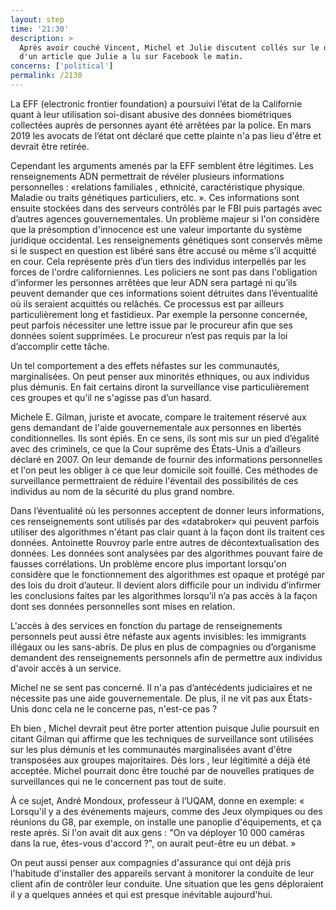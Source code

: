 ```yaml
---
layout: step
time: '21:30'
description: >
  Après avoir couché Vincent, Michel et Julie discutent collés sur le divan
  d'un article que Julie a lu sur Facebook le matin. 
concerns: ['political']
permalink: /2130
---
```


La EFF (electronic frontier foundation) a poursuivi l’état de la Californie quant à leur utilisation soi-disant abusive des données biométriques collectées auprès de personnes ayant été arrêtées par la police. En mars 2019  les avocats de l’état ont déclaré que cette plainte n'a pas lieu d'être et devrait être retirée.

Cependant les arguments amenés par la EFF semblent être légitimes. Les renseignements ADN permettrait de révéler plusieurs informations personnelles : «relations familiales , ethnicité, caractéristique physique. Maladie ou traits génétiques particuliers, etc. ». Ces informations sont ensuite stockées dans des serveurs contrôlés par le FBI puis partagés avec d’autres agences gouvernementales.  Un problème majeur si l'on considère que la présomption d'innocence est une valeur importante du système juridique occidental. Les  renseignements génétiques sont conservés même si le suspect en question est libéré sans être accusé ou même s’il acquitté en cour. Cela représente près d’un tiers des individus interpellés par les forces de l'ordre californiennes.
Les policiers ne sont pas dans l'obligation d’informer les personnes arrêtées que leur ADN sera partagé ni qu’ils peuvent demander que ces informations soient détruites dans l’éventualité où ils seraient acquittés ou relâchés.  Ce processus est par ailleurs particulièrement long et fastidieux. Par exemple la personne concernée, peut parfois nécessiter une lettre issue par le procureur afin que ses données soient supprimées. Le procureur n’est pas requis par la loi d’accomplir cette tâche.

Un tel comportement a des effets néfastes sur les communautés, marginalisées. On peut penser aux minorités ethniques, ou aux individus plus démunis. En fait certains diront la surveillance vise particulièrement ces groupes et qu’il ne s'agisse pas d’un hasard. 

Michele E. Gilman, juriste et avocate, compare le traitement réservé aux gens demandant de l'aide gouvernementale aux personnes en libertés conditionnelles. Ils sont épiés.  En ce sens, ils sont mis sur un pied d’égalité avec des criminels, ce que la Cour suprême des États-Unis a d’ailleurs déclaré en 2007. On leur demande de fournir des informations personnelles et  l'on peut  les obliger à ce que leur domicile soit fouillé. Ces méthodes de surveillance permettraient de réduire l'éventail des possibilités de ces individus au nom de la sécurité du plus grand nombre. 

Dans l’éventualité où les personnes acceptent de donner leurs informations, ces renseignements sont utilisés par des «databroker» qui peuvent parfois utiliser des algorithmes n'étant pas clair quant à la façon dont ils traitent ces données. Antoinette Rouvroy parle entre autres de décontextualisation des données. Les données sont analysées par des algorithmes pouvant faire de fausses corrélations. Un problème encore plus important lorsqu'on considère que le fonctionnement des algorithmes est opaque et protégé par des lois du droit d’auteur.  Il devient alors difficile pour un individu d’infirmer les conclusions faites par les algorithmes lorsqu’il n’a pas accès à la façon dont ses données personnelles sont mises en relation. 


L'accès à des services en fonction du partage de renseignements personnels peut aussi être néfaste aux agents invisibles: les immigrants illégaux ou les sans-abris. De plus en plus de compagnies ou d’organisme demandent des renseignements personnels afin de permettre aux individus d'avoir accès à un service. 

Michel ne se sent pas concerné. Il n'a pas d’antécédents judiciaires et ne nécessite pas une aide gouvernementale. De plus, il ne vit pas aux États-Unis donc cela ne le concerne pas, n'est-ce pas ?

Eh bien , Michel devrait peut être porter attention puisque Julie poursuit en citant  Gilman qui affirme que les techniques de surveillance sont utilisées sur les plus démunis et les communautés marginalisées avant d'être transposées aux groupes majoritaires. Dès lors , leur légitimité a déjà été acceptée.  Michel pourrait donc être touché par de nouvelles pratiques de surveillances qui ne le concernent pas tout de suite. 

À ce sujet, André Mondoux, professeur à l’UQAM, donne en exemple: « Lorsqu'il y a des événements majeurs, comme des Jeux olympiques ou des réunions du G8, par exemple, on installe une panoplie d'équipements, et ça reste après. Si l'on avait dit aux gens : "On va déployer 10 000 caméras dans la rue, êtes-vous d'accord ?", on aurait peut-être eu un débat. »

On peut aussi penser aux compagnies d'assurance qui ont déjà pris l'habitude d'installer des appareils servant à monitorer la conduite de leur client afin de contrôler leur conduite. Une situation que les gens déploraient il y a quelques années et qui est presque inévitable aujourd'hui. 
